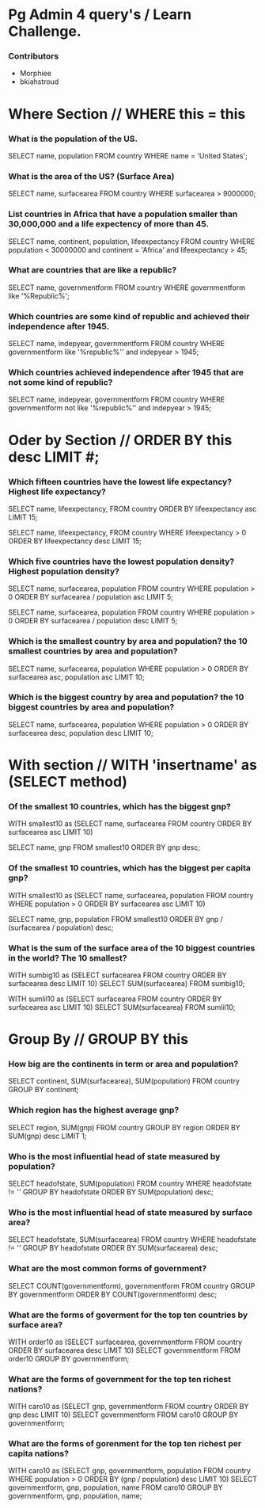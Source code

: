 # Pg Admin 4 query's / Learn Challenge.

### Contributors

  - Morphiee
  - bkiahstroud

# Where Section // WHERE this = this

### What is the population of the US.

  SELECT name, population FROM country WHERE name = 'United States';



### What is the area of the US? (Surface Area)

  SELECT name, surfacearea FROM country WHERE surfacearea > 9000000;



### List countries in Africa that have a population smaller than 30,000,000 and a life expectency of more than 45.

  SELECT name, continent, population, lifeexpectancy FROM country WHERE population < 30000000 and continent = 'Africa' and lifeexpectancy > 45;



### What are countries that are like a republic?

  SELECT name, governmentform FROM country WHERE governmentform like '%Republic%';



### Which countries are some kind of republic and achieved their independence after 1945.

  SELECT name, indepyear, governmentform FROM country WHERE governmentform like '%republic%'' and indepyear > 1945;



### Which countries achieved independence after 1945 that are not some kind of republic?

  SELECT name, indepyear, governmentform FROM country WHERE governmentform not like '%republic%'' and indepyear > 1945;



# Oder by Section // ORDER BY this desc LIMIT #;


### Which fifteen countries have the lowest life expectancy? Highest life expectancy?

  SELECT name, lifeexpectancy, FROM country ORDER BY lifeexpectancy asc LIMIT 15;

  SELECT name, lifeexpectancy, FROM country WHERE lifeexpectancy > 0 ORDER BY lifeexpectancy desc LIMIT 15;



### Which five countries have the lowest population density? Highest population density?

  SELECT name, surfacearea, population FROM country WHERE population > 0 ORDER BY surfacearea / population asc LIMIT 5;

  SELECT name, surfacearea, population FROM country WHERE population > 0 ORDER BY surfacearea / population desc LIMIT 5;



### Which is the smallest country by area and population? the 10 smallest countries by area and population?

  SELECT name, surfacearea, population WHERE population > 0 ORDER BY surfacearea asc, population asc LIMIT 10;



### Which is the biggest country by area and population? the 10 biggest countries by area and population?

  SELECT name, surfacearea, population WHERE population > 0 ORDER BY surfacearea desc, population desc LIMIT 10;



# With section // WITH 'insertname' as (SELECT method)


### Of the smallest 10 countries, which has the biggest gnp?

  WITH smallest10 as (SELECT name, surfacearea FROM country ORDER BY surfacearea asc LIMIT 10)

  SELECT name, gnp FROM smallest10 ORDER BY gnp desc;



### Of the smallest 10 countries, which has the biggest per capita gnp?

  WITH smallest10 as (SELECT name, surfacearea, population FROM country WHERE population > 0 ORDER BY surfacearea asc LIMIT 10)

  SELECT name, gnp, population FROM smallest10 ORDER BY gnp / (surfacearea / population) desc;


### What is the sum of the surface area of the 10 biggest countries in the world? The 10 smallest?

  WITH sumbig10 as (SELECT surfacearea FROM country ORDER BY surfacearea desc LIMIT 10)
  SELECT SUM(surfacearea) FROM sumbig10;

  WITH sumlil10 as (SELECT surfacearea FROM country ORDER BY surfacearea asc LIMIT 10)
  SELECT SUM(surfacearea) FROM sumlil10;

# Group By // GROUP BY this

### How big are the continents in term or area and population?

  SELECT continent, SUM(surfacearea), SUM(population) FROM country GROUP BY continent;


### Which region has the highest average gnp?

  SELECT region, SUM(gnp) FROM country GROUP BY region ORDER BY SUM(gnp) desc LIMIT 1;


### Who is the most influential head of state measured by population?

  SELECT headofstate, SUM(population) FROM country WHERE headofstate != '' GROUP BY headofstate ORDER BY SUM(population) desc;


### Who is the most influential head of state measured by surface area?

  SELECT headofstate, SUM(surfacearea) FROM country WHERE headofstate != '' GROUP BY headofstate ORDER BY SUM(surfacearea) desc;


### What are the most common forms of government?

  SELECT COUNT(governmentform), governmentform FROM country GROUP BY governmentform ORDER BY COUNT(governmentform) desc;


### What are the forms of goverment for the top ten countries by surface area?

  WITH order10 as (SELECT surfacearea, governmentform FROM country ORDER BY surfacearea desc LIMIT 10)
  SELECT governmentform FROM order10 GROUP BY governmentform;


### What are the forms of government for the top ten richest nations?

  WITH caro10 as (SELECT gnp, governmentform FROM country ORDER BY gnp desc LIMIT 10)
  SELECT governmentform FROM caro10 GROUP BY governmentform;


### What are the forms of gorenment for the top ten richest per capita nations?

  WITH caro10 as (SELECT gnp, governmentform, population FROM country WHERE population > 0 ORDER BY (gnp / population) desc LIMIT 10)
  SELECT governmentform, gnp, population, name FROM caro10 GROUP BY governmentform, gnp, population, name;
